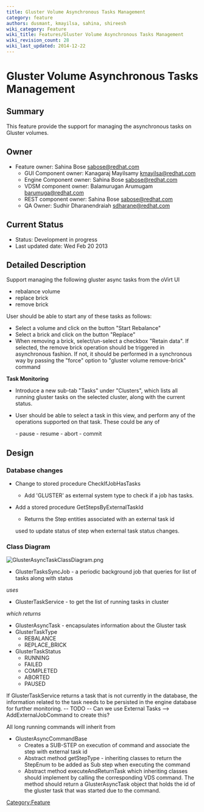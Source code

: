 ```yaml
---
title: Gluster Volume Asynchronous Tasks Management
category: feature
authors: dusmant, kmayilsa, sahina, shireesh
wiki_category: Feature
wiki_title: Features/Gluster Volume Asynchronous Tasks Management
wiki_revision_count: 28
wiki_last_updated: 2014-12-22
---
```


# Gluster Volume Asynchronous Tasks Management

## Summary

This feature provide the support for managing the asynchronous tasks on Gluster volumes.

## Owner

*   Feature owner: Sahina Bose <sabose@redhat.com>
    -   GUI Component owner: Kanagaraj Mayilsamy <kmayilsa@redhat.com>
    -   Engine Component owner: Sahina Bose <sabose@redhat.com>
    -   VDSM component owner: Balamurugan Arumugam <barumuga@redhat.com>
    -   REST component owner: Sahina Bose <sabose@redhat.com>
    -   QA Owner: Sudhir Dharanendraiah <sdharane@redhat.com>

## Current Status

*   Status: Development in progress
*   Last updated date: Wed Feb 20 2013

## Detailed Description

Support managing the following gluster async tasks from the oVirt UI

*   rebalance volume
*   replace brick
*   remove brick

User should be able to start any of these tasks as follows:

*   Select a volume and click on the button "Start Rebalance"
*   Select a brick and click on the button "Replace"
*   When removing a brick, select/un-select a checkbox "Retain data". If selected, the remove brick operation should be triggered in asynchronous fashion. If not, it should be performed in a synchronous way by passing the "force" option to "gluster volume remove-brick" command

**Task Monitoring**

*   Introduce a new sub-tab "Tasks" under "Clusters", which lists all running gluster tasks on the selected cluster, along with the current status.
*   User should be able to select a task in this view, and perform any of the operations supported on that task. These could be any of

      - pause
      - resume
      - abort
      - commit

## Design

### Database changes

*   Change to stored procedure CheckIfJobHasTasks
    -   Add 'GLUSTER' as external system type to check if a job has tasks.
*   Add a stored procedure GetStepsByExternalTaskId
    -   Returns the Step entities associated with an external task id

      used to update status of step when external task status changes.

### Class Diagram

![](GlusterAsyncTaskClassDiagram.png "GlusterAsyncTaskClassDiagram.png")

*   GlusterTasksSyncJob - a periodic background job that queries for list of tasks along with status

*uses*

*   GlusterTaskService - to get the list of running tasks in cluster

*which returns*

*   GlusterAsyncTask - encapsulates information about the Gluster task
*   GlusterTaskType
    -   REBALANCE
    -   REPLACE_BRICK
*   GlusterTaskStatus
    -   RUNNING
    -   FAILED
    -   COMPLETED
    -   ABORTED
    -   PAUSED

If GlusterTaskService returns a task that is not currently in the database, the information related to the task needs to be persisted in the engine database for further monitoring. -- TODO -- Can we use External Tasks --> AddExternalJobCommand to create this?

All long running commands will inherit from

*   GlusterAsyncCommandBase
    -   Creates a SUB-STEP on execution of command and associate the step with external task id
    -   Abstract method getStepType - inheriting classes to return the StepEnum to be added as Sub step when executing the command
    -   Abstract method executeAndReturnTask which inheriting classes should implement by calling the corresponding VDS command. The method should return a GlusterAsyncTask object that holds the id of the gluster task that was started due to the command.

<Category:Feature>
